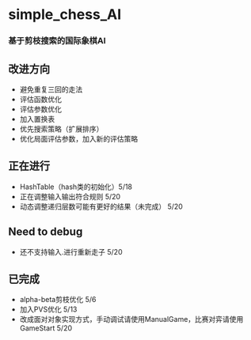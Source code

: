 # simple_chess_AI
### 基于剪枝搜索的国际象棋AI

## 改进方向
* 避免重复三回的走法
* 评估函数优化
* 评估参数优化
* 加入置换表
* 优先搜索策略（扩展排序）
* 优化局面评估参数，加入新的评估策略

## 正在进行
* HashTable（hash类的初始化）5/18
* 正在调整输入输出符合规则 5/20
* 动态调整递归层数可能有更好的结果（未完成） 5/20

## Need to debug
* 还不支持输入.进行重新走子 5/20

## 已完成
* alpha-beta剪枝优化 5/6
* 加入PVS优化 5/13
* 改成面对对象实现方式，手动调试请使用ManualGame，比赛对弈请使用GameStart 5/20
